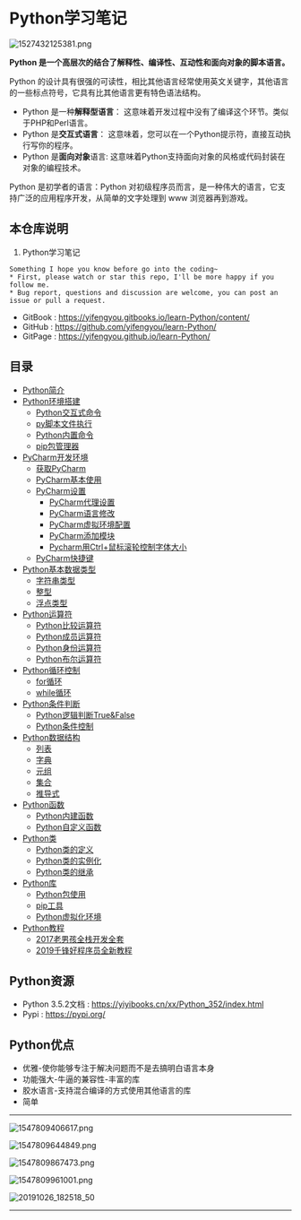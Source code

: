 # Python学习笔记

![1527432125381.png](image/1527432125381.png)

**Python 是一个高层次的结合了解释性、编译性、互动性和面向对象的脚本语言。**

Python 的设计具有很强的可读性，相比其他语言经常使用英文关键字，其他语言的一些标点符号，它具有比其他语言更有特色语法结构。

* Python 是一种**解释型语言**： 这意味着开发过程中没有了编译这个环节。类似于PHP和Perl语言。
* Python 是**交互式语言**： 这意味着，您可以在一个Python提示符，直接互动执行写你的程序。
* Python 是**面向对象**语言: 这意味着Python支持面向对象的风格或代码封装在对象的编程技术。

Python 是初学者的语言：Python 对初级程序员而言，是一种伟大的语言，它支持广泛的应用程序开发，从简单的文字处理到 www 浏览器再到游戏。

## 本仓库说明

1. Python学习笔记

```
Something I hope you know before go into the coding~
* First, please watch or star this repo, I'll be more happy if you follow me.
* Bug report, questions and discussion are welcome, you can post an issue or pull a request.
```

* GitBook : <https://yifengyou.gitbooks.io/learn-Python/content/>
* GitHub : <https://github.com/yifengyou/learn-Python/>
* GitPage : <https://yifengyou.github.io/learn-Python/>

## 目录

* [Python简介](docs/Python简介.md)
* [Python环境搭建](docs/Python环境搭建.md)
    * [Python交互式命令](docs/Python环境搭建/Python交互式命令.md)
    * [py脚本文件执行](docs/Python环境搭建/py脚本文件执行.md)
    * [Python内置命令](docs/Python环境搭建/Python内置命令.md)
    * [pip包管理器](docs/Python环境搭建/pip包管理器.md)
* [PyCharm开发环境](docs/PyCharm开发环境.md)
    * [获取PyCharm](docs/PyCharm开发环境/获取PyCharm.md)
    * [PyCharm基本使用](docs/PyCharm开发环境/PyCharm基本使用.md)
    * [PyCharm设置](docs/PyCharm开发环境//PyCharm设置.md)
        * [PyCharm代理设置](docs/PyCharm开发环境/PyCharm设置/PyCharm代理设置.md)
        * [PyCharm语言修改](docs/PyCharm开发环境/PyCharm设置/PyCharm语言修改.md)
        * [PyCharm虚拟环境配置](docs/PyCharm开发环境/PyCharm设置/PyCharm虚拟环境配置.md)
        * [PyCharm添加模块](docs/PyCharm开发环境/PyCharm设置/PyCharm添加模块.md)
        * [Pycharm用Ctrl+鼠标滚轮控制字体大小](docs/PyCharm开发环境/PyCharm设置/Pycharm用Ctrl+鼠标滚轮控制字体大小.md)
    * [PyCharm快捷键](docs/PyCharm开发环境/PyCharm快捷键.md)
* [Python基本数据类型](docs/Python基本数据类型.md)
    * [字符串类型](docs/Python基本数据类型/字符串类型.md)
    * [整型](docs/Python基本数据类型/整型.md)
    * [浮点类型](docs/Python基本数据类型/浮点类型.md)
* [Python运算符](docs/Python运算符.md)
    * [Python比较运算符](docs/Python运算符/Python比较运算符.md)
    * [Python成员运算符](docs/Python运算符/Python成员运算符.md)
    * [Python身份运算符](docs/Python运算符/Python身份运算符.md)
    * [Python布尔运算符](docs/Python运算符/Python布尔运算符.md)
* [Python循环控制](docs/Python循环控制.md)
    * [for循环](docs/Python循环控制/for循环.md)
    * [while循环](docs/Python循环控制/while循环.md)
* [Python条件判断](docs/Python条件判断.md)
    * [Python逻辑判断True&False](docs/Python条件判断/Python逻辑判断True&False.md)
    * [Python条件控制](docs/Python条件判断/Python条件控制.md)
* [Python数据结构](docs/Python数据结构.md)
    * [列表](docs/Python数据结构/列表.md)
    * [字典](docs/Python数据结构/字典.md)
    * [元组](docs/Python数据结构/元组.md)
    * [集合](docs/Python数据结构/集合.md)
    * [推导式](docs/Python数据结构/推导式.md)
* [Python函数](docs/Python函数.md)
    * [Python内建函数](docs/Python函数/Python内建函数.md)
    * [Python自定义函数](docs/Python函数/Python自定义函数.md)
* [Python类](docs/Python类.md)
    * [Python类的定义](docs/Python类/Python类的定义.md)
    * [Python类的实例化](docs/Python类/Python类的实例化.md)
    * [Python类的继承](docs/Python类/Python类的继承.md)
* [Python库](docs/Python库.md)
    * [Python包使用](docs/Python库/Python包使用.md)
    * [pip工具](docs/Python库/pip工具.md)
    * [Python虚拟化环境](docs/Python库/Python虚拟化环境.md)
* [Python教程](docs/Python教程.md)
    * [2017老男孩全栈开发全套](docs/Python教程/2017老男孩全栈开发全套.md)
    * [2019千锋好程序员全新教程](docs/Python教程/2019千锋好程序员全新教程.md)



## Python资源

* Python 3.5.2文档 : <https://yiyibooks.cn/xx/Python_352/index.html>
* Pypi : <https://pypi.org/>

## Python优点

* 优雅-使你能够专注于解决问题而不是去搞明白语言本身
* 功能强大-牛逼的兼容性-丰富的库
* 胶水语言-支持混合编译的方式使用其他语言的库
* 简单

---

![1547809406617.png](image/1547809406617.png)

![1547809644849.png](image/1547809644849.png)

![1547809867473.png](image/1547809867473.png)

![1547809961001.png](image/1547809961001.png)

![20191026_182518_50](image/20191026_182518_50.png)





---
